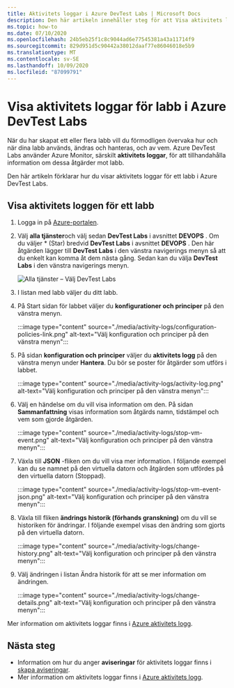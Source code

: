 ```yaml
---
title: Aktivitets loggar i Azure DevTest Labs | Microsoft Docs
description: Den här artikeln innehåller steg för att Visa aktivitets loggar för Azure DevTest Labs.
ms.topic: how-to
ms.date: 07/10/2020
ms.openlocfilehash: 24b5eb25f1c8c9044ad6e77545381a43a11714f9
ms.sourcegitcommit: 829d951d5c90442a38012daaf77e86046018e5b9
ms.translationtype: MT
ms.contentlocale: sv-SE
ms.lasthandoff: 10/09/2020
ms.locfileid: "87099791"
---
```

# <a name="view-activity-logs-for-labs-in-azure-devtest-labs"></a>Visa aktivitets loggar för labb i Azure DevTest Labs 
När du har skapat ett eller flera labb vill du förmodligen övervaka hur och när dina labb används, ändras och hanteras, och av vem. Azure DevTest Labs använder Azure Monitor, särskilt **aktivitets loggar**, för att tillhandahålla information om dessa åtgärder mot labb. 

Den här artikeln förklarar hur du visar aktivitets loggar för ett labb i Azure DevTest Labs.

## <a name="view-activity-log-for-a-lab"></a>Visa aktivitets loggen för ett labb

1. Logga in på [Azure-portalen](https://portal.azure.com).
1. Välj **alla tjänster**och välj sedan **DevTest Labs** i avsnittet **DEVOPS** . Om du väljer * (Star) bredvid **DevTest Labs** i avsnittet **DEVOPS** . Den här åtgärden lägger till **DevTest Labs** i den vänstra navigerings menyn så att du enkelt kan komma åt dem nästa gång. Sedan kan du välja **DevTest Labs** i den vänstra navigerings menyn.

    ![Alla tjänster – Välj DevTest Labs](./media/devtest-lab-create-lab/all-services-select.png)
1. I listan med labb väljer du ditt labb.
1. På Start sidan för labbet väljer du **konfigurationer och principer** på den vänstra menyn. 

    :::image type="content" source="./media/activity-logs/configuration-policies-link.png" alt-text="Välj konfiguration och principer på den vänstra menyn":::
1. På sidan **konfiguration och principer** väljer du **aktivitets logg** på den vänstra menyn under **Hantera**. Du bör se poster för åtgärder som utförs i labbet. 

    :::image type="content" source="./media/activity-logs/activity-log.png" alt-text="Välj konfiguration och principer på den vänstra menyn":::    
1. Välj en händelse om du vill visa information om den. På sidan **Sammanfattning** visas information som åtgärds namn, tidstämpel och vem som gjorde åtgärden. 
    
    :::image type="content" source="./media/activity-logs/stop-vm-event.png" alt-text="Välj konfiguration och principer på den vänstra menyn":::        
1. Växla till **JSON** -fliken om du vill visa mer information. I följande exempel kan du se namnet på den virtuella datorn och åtgärden som utfördes på den virtuella datorn (Stoppad).

    :::image type="content" source="./media/activity-logs/stop-vm-event-json.png" alt-text="Välj konfiguration och principer på den vänstra menyn":::           
1. Växla till fliken **ändrings historik (förhands granskning)** om du vill se historiken för ändringar. I följande exempel visas den ändring som gjorts på den virtuella datorn. 

    :::image type="content" source="./media/activity-logs/change-history.png" alt-text="Välj konfiguration och principer på den vänstra menyn":::             
1. Välj ändringen i listan Ändra historik för att se mer information om ändringen. 

    :::image type="content" source="./media/activity-logs/change-details.png" alt-text="Välj konfiguration och principer på den vänstra menyn":::             

Mer information om aktivitets loggar finns i [Azure aktivitets logg](../azure-monitor/platform/activity-log.md).

## <a name="next-steps"></a>Nästa steg

- Information om hur du anger **aviseringar** för aktivitets loggar finns i [skapa aviseringar](create-alerts.md).
- Mer information om aktivitets loggar finns i  [Azure aktivitets logg](../azure-monitor/platform/activity-log.md).

